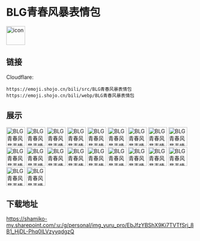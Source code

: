 # BLG青春风暴表情包
<img src="https://emoji.shojo.cn/bili/src/BLG青春风暴表情包/icon.png" width="50" height="50" alt="icon">

## 链接
Cloudflare:
```
https://emoji.shojo.cn/bili/src/BLG青春风暴表情包
https://emoji.shojo.cn/bili/webp/BLG青春风暴表情包
```
## 展示
<img src="https://emoji.shojo.cn/bili/src/BLG青春风暴表情包/BLG青春风暴表情包-BLG.png" width="50" height="50" alt="BLG青春风暴表情包-BLG">
<img src="https://emoji.shojo.cn/bili/src/BLG青春风暴表情包/BLG青春风暴表情包-OK.png" width="50" height="50" alt="BLG青春风暴表情包-OK">
<img src="https://emoji.shojo.cn/bili/src/BLG青春风暴表情包/BLG青春风暴表情包-全都要.png" width="50" height="50" alt="BLG青春风暴表情包-全都要">
<img src="https://emoji.shojo.cn/bili/src/BLG青春风暴表情包/BLG青春风暴表情包-晕菜.png" width="50" height="50" alt="BLG青春风暴表情包-晕菜">
<img src="https://emoji.shojo.cn/bili/src/BLG青春风暴表情包/BLG青春风暴表情包-感情淡了.png" width="50" height="50" alt="BLG青春风暴表情包-感情淡了">
<img src="https://emoji.shojo.cn/bili/src/BLG青春风暴表情包/BLG青春风暴表情包-叹气.png" width="50" height="50" alt="BLG青春风暴表情包-叹气">
<img src="https://emoji.shojo.cn/bili/src/BLG青春风暴表情包/BLG青春风暴表情包-安排上.png" width="50" height="50" alt="BLG青春风暴表情包-安排上">
<img src="https://emoji.shojo.cn/bili/src/BLG青春风暴表情包/BLG青春风暴表情包-摸摸头.png" width="50" height="50" alt="BLG青春风暴表情包-摸摸头">
<img src="https://emoji.shojo.cn/bili/src/BLG青春风暴表情包/BLG青春风暴表情包-唱歌.png" width="50" height="50" alt="BLG青春风暴表情包-唱歌">
<img src="https://emoji.shojo.cn/bili/src/BLG青春风暴表情包/BLG青春风暴表情包-佛系.png" width="50" height="50" alt="BLG青春风暴表情包-佛系">
<img src="https://emoji.shojo.cn/bili/src/BLG青春风暴表情包/BLG青春风暴表情包-怒了.png" width="50" height="50" alt="BLG青春风暴表情包-怒了">
<img src="https://emoji.shojo.cn/bili/src/BLG青春风暴表情包/BLG青春风暴表情包-耶.png" width="50" height="50" alt="BLG青春风暴表情包-耶">
<img src="https://emoji.shojo.cn/bili/src/BLG青春风暴表情包/BLG青春风暴表情包-摊手.png" width="50" height="50" alt="BLG青春风暴表情包-摊手">
<img src="https://emoji.shojo.cn/bili/src/BLG青春风暴表情包/BLG青春风暴表情包-真上头.png" width="50" height="50" alt="BLG青春风暴表情包-真上头">
<img src="https://emoji.shojo.cn/bili/src/BLG青春风暴表情包/BLG青春风暴表情包-无敌.png" width="50" height="50" alt="BLG青春风暴表情包-无敌">
<img src="https://emoji.shojo.cn/bili/src/BLG青春风暴表情包/BLG青春风暴表情包-再见.png" width="50" height="50" alt="BLG青春风暴表情包-再见">
<img src="https://emoji.shojo.cn/bili/src/BLG青春风暴表情包/BLG青春风暴表情包-再来一次.png" width="50" height="50" alt="BLG青春风暴表情包-再来一次">
<img src="https://emoji.shojo.cn/bili/src/BLG青春风暴表情包/BLG青春风暴表情包-我忍.png" width="50" height="50" alt="BLG青春风暴表情包-我忍">
<img src="https://emoji.shojo.cn/bili/src/BLG青春风暴表情包/BLG青春风暴表情包-嫌弃.png" width="50" height="50" alt="BLG青春风暴表情包-嫌弃">
<img src="https://emoji.shojo.cn/bili/src/BLG青春风暴表情包/BLG青春风暴表情包-比心.png" width="50" height="50" alt="BLG青春风暴表情包-比心">

## 下载地址

https://shamiko-my.sharepoint.com/:u:/g/personal/img_yuru_pro/EbJfzYBShX9Ki7TVTfSrj_8B1_HjDL-Phq0lLVzyyqdgzQ